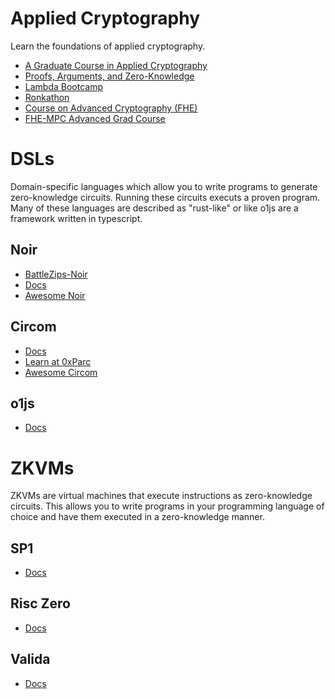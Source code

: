 # Applied Cryptography
Learn the foundations of applied cryptography.

- [A Graduate Course in Applied Cryptography](https://crypto.stanford.edu/~dabo/courses/OnlineCrypto/)
- [Proofs, Arguments, and Zero-Knowledge](https://people.cs.georgetown.edu/jthaler/ProofsArgsAndZK.pdf)
- [Lambda Bootcamp](https://github.com/lambdaclass/lambdaworks/blob/main/bootcamp/README.md?ref=blog.lambdaclass.com)
- [Ronkathon](https://pluto.xyz/blog/ronkathon-learn-cryptography-from-first-principles)
- [Course on Advanced Cryptography (FHE)](https://cseweb.ucsd.edu/classes/wi23/cse208-a/)
- [FHE-MPC Advanced Grad Course](https://nigelsmart.github.io/FHE-MPC/)

# DSLs
Domain-specific languages which allow you to write programs to generate zero-knowledge circuits. Running these circuits executs a proven program. Many of these languages are described as "rust-like" or like o1js are a framework written in typescript.

## Noir
- [BattleZips-Noir](https://www.youtube.com/channel/UCcVGZqz46ELMsjVRIr0VOxw)
- [Docs](https://noir-lang.org/docs)
- [Awesome Noir](https://github.com/noir-lang/awesome-noir)

## Circom
- [Docs](https://docs.circom.io/)
- [Learn at 0xParc](https://learn.0xparc.org/)
- [Awesome Circom](https://github.com/arnaucube/awesome-circom)

## o1js
- [Docs](https://docs.o1js.org/)

# ZKVMs
ZKVMs are virtual machines that execute instructions as zero-knowledge circuits. This allows you to write programs in your programming language of choice and have them executed in a zero-knowledge manner.

## SP1
- [Docs](https://docs.succinct.xyz/)

## Risc Zero
- [Docs](https://dev.risczero.com/api/)

## Valida
- [Docs](https://lita.gitbook.io/lita-documentation/architecture/valida-zk-vm)